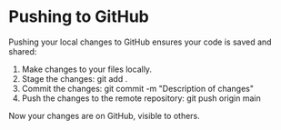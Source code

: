 # Pushing to GitHub

Pushing your local changes to GitHub ensures your code is saved and shared:

1. Make changes to your files locally.
2. Stage the changes:
git add .
3. Commit the changes:
git commit -m "Description of changes"
4. Push the changes to the remote repository:
git push origin main

Now your changes are on GitHub, visible to others.




